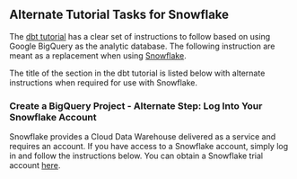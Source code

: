 ## Alternate Tutorial Tasks for Snowflake 

The [dbt tutorial](https://tutorial.getdbt.com/tutorial/setting-up) has a clear set of instructions to follow based on using Google BigQuery as the analytic database. The following instruction are meant as a replacement when using [Snowflake](https://www.snowflake.com).

The title of the section in the dbt tutorial is listed below with alternate instructions when required for use with Snowflake.

### Create a BigQuery Project - Alternate Step: Log Into Your Snowflake Account

Snowflake provides a Cloud Data Warehouse delivered as a service and requires an account. If you have access to a Snowflake account, simply log in and follow the instructions below. You can obtain a Snowflake trial account [here](https:trial.snowflake.com).

